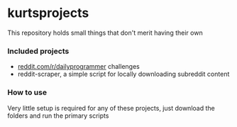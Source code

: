 # kurtsprojects
This repository holds small things that don't merit having their own


### Included projects

*	[reddit.com/r/dailyprogrammer](https://www.reddit.com/r/dailyprogrammer/) challenges
*	reddit-scraper, a simple script for locally downloading subreddit content

### How to use

Very little setup is required for any of these projects, just download
the folders and run the primary scripts
